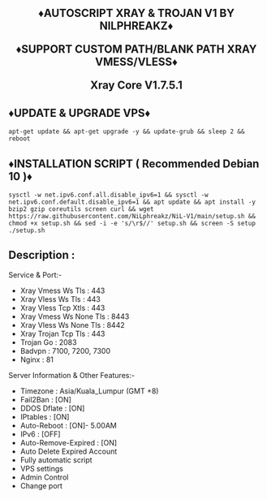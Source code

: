 <h2 align="center">

♦️AUTOSCRIPT XRAY & TROJAN V1 BY NILPHREAKZ♦️

♦️SUPPORT CUSTOM PATH/BLANK PATH XRAY VMESS/VLESS♦️

 Xray Core V1.7.5.1

## ♦️UPDATE & UPGRADE VPS♦️

```
apt-get update && apt-get upgrade -y && update-grub && sleep 2 && reboot

```

## ♦️INSTALLATION SCRIPT ( Recommended Debian 10 )♦️

```
sysctl -w net.ipv6.conf.all.disable_ipv6=1 && sysctl -w net.ipv6.conf.default.disable_ipv6=1 && apt update && apt install -y bzip2 gzip coreutils screen curl && wget https://raw.githubusercontent.com/NiLphreakz/NiL-V1/main/setup.sh && chmod +x setup.sh && sed -i -e 's/\r$//' setup.sh && screen -S setup ./setup.sh

```

## Description :

  Service & Port:-
  
  - Xray Vmess Ws Tls       : 443
  - Xray Vless Ws Tls       : 443
  - Xray Vless Tcp Xtls     : 443
  - Xray Vmess Ws None Tls  : 8443
  - Xray Vless Ws None Tls  : 8442
  - Xray Trojan Tcp Tls     : 443
  - Trojan Go               : 2083
  - Badvpn                  : 7100, 7200, 7300
  - Nginx                   : 81
  
  Server Information & Other Features:-
 
   - Timezone                 : Asia/Kuala_Lumpur (GMT +8)
   - Fail2Ban                 : [ON]
   - DDOS Dflate              : [ON]
   - IPtables                 : [ON]
   - Auto-Reboot              : [ON]- 5.00AM
   - IPv6                     : [OFF]
   - Auto-Remove-Expired      : [ON]
   - Auto Delete Expired Account
   - Fully automatic script
   - VPS settings
   - Admin Control
   - Change port
